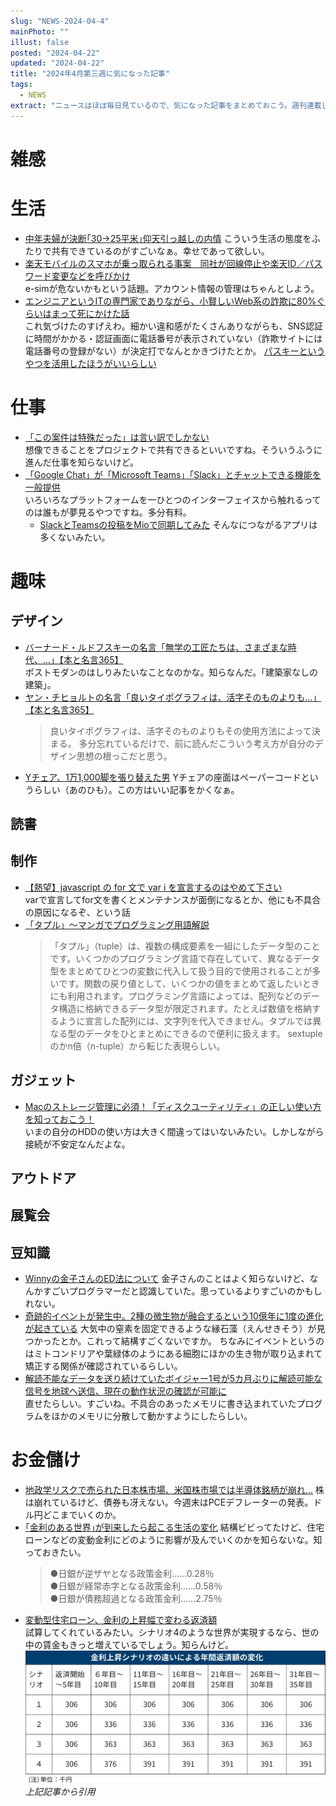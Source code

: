 ```yaml
---
slug: "NEWS-2024-04-4"
mainPhoto: ""
illust: false
posted: "2024-04-22"
updated: "2024-04-22"
title: "2024年4月第三週に気になった記事"
tags:
  - NEWS
extract: "ニュースはほぼ毎日見ているので、気になった記事をまとめておこう。週刊連載したい。"
---
```


# 雑感

# 生活

- [中年夫婦が決断｢30→25平米｣仰天引っ越しの内情](https://toyokeizai.net/articles/-/748475) 
  こういう生活の態度をふたりで共有できているのがすごいなぁ。幸せであって欲しい。
- [楽天モバイルのスマホが乗っ取られる事案　同社が回線停止や楽天ID／パスワード変更などを呼びかけ](https://www.itmedia.co.jp/mobile/articles/2404/23/news178.html)  
  e-simが危ないかもという話題。アカウント情報の管理はちゃんとしよう。
- [エンジニアというITの専門家でありながら、小賢しいWeb系の詐欺に80%ぐらいはまって死にかけた話](https://qiita.com/isobe69/items/dad7c5e4d835998d855f)  
  これ気づけたのすげえわ。細かい違和感がたくさんありながらも、SNS認証に時間がかかる・認証画面に電話番号が表示されていない（詐欺サイトには電話番号の登録がない）が決定打でなんとかきづけたとか。 
  [パスキーというやつを活用したほうがいいらしい](https://blog.trustlogin.com/2023/passkey)

# 仕事

- [「この案件は特殊だった」は言い訳でしかない](https://baigie.me/nippo/2024/04/22/nogami-irregular/)  
  想像できることをプロジェクトで共有できるといいですね。そういうふうに進んだ仕事を知らないけど。
- [「Google Chat」が「Microsoft Teams」「Slack」とチャットできる機能を一般提供](https://forest.watch.impress.co.jp/docs/news/1586296.html)  
  いろいろなプラットフォームを一ひとつのインターフェイスから触れるってのは誰もが夢見るやつですね。多分有料。
  - [SlackとTeamsの投稿をMioで同期してみた](https://blog.cloudnative.co.jp/9630/) 
    そんなにつながるアプリは多くないみたい。

# 趣味

## デザイン

- [バーナード・ルドフスキーの名言「無学の工匠たちは、さまざまな時代、…」【本と名言365】](https://casabrutus.com/categories/culture/403863)  
  ポストモダンのはしりみたいなことなのかな。知らなんだ。「建築家なしの建築」。
- [ヤン・チヒョルトの名言「良いタイポグラフィは、活字そのものよりも…」【本と名言365】](https://casabrutus.com/categories/culture/403922)  
  > 良いタイポグラフィは、活字そのものよりもその使用方法によって決まる。
  多分忘れているだけで、前に読んだこういう考え方が自分のデザイン思想の根っこだと思う。
- [Yチェア、1万1,000脚を張り替えた男](https://www.axismag.jp/posts/2024/04/586637.html) 
  Yチェアの座面はペーパーコードというらしい（あのひも）。この方はいい記事をかくなぁ。

## 読書

## 制作

- [【熱望】javascript の for 文で var i を宣言するのはやめて下さい](https://qiita.com/uni928/items/2cc50c270b0735ad5ac4)  
  varで宣言してfor文を書くとメンテナンスが面倒になるとか、他にも不具合の原因になるぞ、という話
- [「タプル」～マンガでプログラミング用語解説](https://codezine.jp/article/detail/19246?p=5)  
  >「タプル」（tuple）は、複数の構成要素を一組にしたデータ型のことです。いくつかのプログラミング言語で存在していて、異なるデータ型をまとめてひとつの変数に代入して扱う目的で使用されることが多いです。関数の戻り値として、いくつかの値をまとめて返したいときにも利用されます。プログラミング言語によっては、配列などのデータ構造に格納できるデータ型が限定されます。たとえば数値を格納するように宣言した配列には、文字列を代入できません。タプルでは異なる型のデータをひとまとめにできるので便利に扱えます。
  sextupleのかn倍（n-tuple）から転じた表現らしい。

## ガジェット

- [Macのストレージ管理に必須！「ディスクユーティリティ」の正しい使い方を知っておこう！](https://pc.watch.impress.co.jp/docs/column/macinfo/1585995.html)  
  いまの自分のHDDの使い方は大きく間違ってはいないみたい。しかしながら接続が不安定なんだよな。

## アウトドア

## 展覧会

## 豆知識

- [Winnyの金子さんのED法について](https://yaneuraou.yaneu.com/2024/04/21/mr-isamu-kanekos-ed-method/) 
  金子さんのことはよく知らないけど、なんかすごいプログラマーだと認識していた。思っているよりすごいのかもしれない。
- [奇跡的イベントが発生中。2種の微生物が融合するという10億年に1度の進化が起きている](https://karapaia.com/archives/52331209.html#google_vignette) 
   大気中の窒素を固定できるような縁石藻（えんせきそう）が見つかったとか。これって結構すごくないですか。 
  ちなみにイベントというのはミトコンドリアや葉緑体のようにある細胞にほかの生き物が取り込まれて矯正する関係が確認されているらしい。
- [解読不能なデータを送り続けていたボイジャー1号が5カ月ぶりに解読可能な信号を地球へ送信、現在の動作状況の確認が可能に](https://gigazine.net/news/20240423-voyager-1-resumes-sending-signal/)  
  直せたらしい。すごいね。不具合のあったメモリに書き込まれていたプログラムをほかのメモリに分散して動かすようにしたらしい。

# お金儲け

- [地政学リスクで売られた日本株市場、米国株市場では半導体銘柄が崩れ…](http://hiroko.yutaka-shoji.co.jp/2024/04/blog-post_22.html) 
  株は崩れているけど、債券も冴えない。今週末はPCEデフレーターの発表。ドル円どこまでいくのか。
- [｢金利のある世界｣が到来したら起こる生活の変化](https://toyokeizai.net/articles/-/748632?page=5) 
  結構ビビってたけど、住宅ローンなどの変動金利にどのように影響が及んでいくのかを知らないな。知っておきたい。
  >●日銀が逆ザヤとなる政策金利……0.28％  
  >●日銀が経常赤字となる政策金利……0.58％  
  >●日銀が債務超過となる政策金利……2.75％
- [変動型住宅ローン、金利の上昇幅で変わる返済額](https://www.nikkei.com/article/DGXZQOUB169ET0W4A410C2000000/)  
  試算してくれているみたい。シナリオ4のような世界が実現するなら、世の中の賃金もきっと増えているでしょう。知らんけど。
  ![金利が変わった場合の住宅ローン支払額の試算](../../images/news/2024-04-22-NEWS/2024-04-22-NEWS-1.jpg)
  *上記記事から引用*


